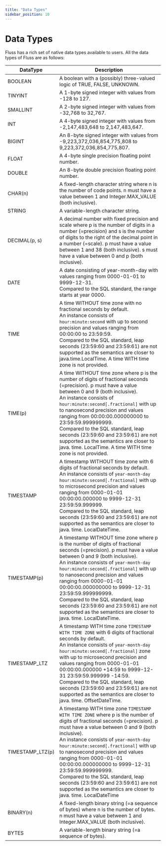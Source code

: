 ```yaml
---
title: "Data Types"
sidebar_position: 10
---
```


<!--
 Copyright (c) 2025 Alibaba Group Holding Ltd.

 Licensed under the Apache License, Version 2.0 (the "License");
 you may not use this file except in compliance with the License.
 You may obtain a copy of the License at

      http://www.apache.org/licenses/LICENSE-2.0

 Unless required by applicable law or agreed to in writing, software
 distributed under the License is distributed on an "AS IS" BASIS,
 WITHOUT WARRANTIES OR CONDITIONS OF ANY KIND, either express or implied.
 See the License for the specific language governing permissions and
 limitations under the License.
-->

# Data Types

Fluss has a rich set of native data types available to users. All the data types of Fluss are as follows:

| DataType                                                                 | Description                                                                                                                                                                                                                                                                                                                                                                                                                                                                                                                               |
|--------------------------------------------------------------------------|-------------------------------------------------------------------------------------------------------------------------------------------------------------------------------------------------------------------------------------------------------------------------------------------------------------------------------------------------------------------------------------------------------------------------------------------------------------------------------------------------------------------------------------------|
| BOOLEAN                                                                  | A boolean with a (possibly) three-valued logic of TRUE, FALSE, UNKNOWN.                                                                                                                                                                                                                                                                                                                                                                                                                                                                   |
| TINYINT                                                                  | A 1-byte signed integer with values from -128 to 127.                                                                                                                                                                                                                                                                                                                                                                                                                                                                                     |
| SMALLINT                                                                 | A 2-byte signed integer with values from -32,768 to 32,767.                                                                                                                                                                                                                                                                                                                                                                                                                                                                               |
| INT                                                                      | A 4-byte signed integer with values from -2,147,483,648 to 2,147,483,647.                                                                                                                                                                                                                                                                                                                                                                                                                                                                 |
| BIGINT                                                                   | An 8-byte signed integer with values from -9,223,372,036,854,775,808 to 9,223,372,036,854,775,807.                                                                                                                                                                                                                                                                                                                                                                                                                                        |
| FLOAT                                                                    | A 4-byte single precision floating point number.                                                                                                                                                                                                                                                                                                                                                                                                                                                                                          |
| DOUBLE                                                                   | An 8-byte double precision floating point number.                                                                                                                                                                                                                                                                                                                                                                                                                                                                                         |
| CHAR(n)                                                                  | A fixed-length character string where n is the number of code points. n must have a value between 1 and Integer.MAX_VALUE (both inclusive).                                                                                                                                                                                                                                                                                                                                                                                               |
| STRING                                                                   | A variable-length character string.                                                                                                                                                                                                                                                                                                                                                                                                                                                                                                       |
| DECIMAL(p, s)                                                            | A decimal number with fixed precision and scale where p is the number of digits in a number (=precision) and s is the number of digits to the right of the decimal point in a number (=scale). p must have a value between 1 and 38 (both inclusive). s must have a value between 0 and p (both inclusive).                                                                                                                                                                                                                               |
| DATE                                                                     | A date consisting of year-month-day with values ranging from 0000-01-01 to 9999-12-31. <br/>Compared to the SQL standard, the range starts at year 0000.                                                                                                                                                                                                                                                                                                                                                                                  |
| TIME                                                                     | A time WITHOUT time zone with no fractional seconds by default. <br/> An instance consists of `hour:minute:second` with up to second precision and values ranging from 00:00:00 to 23:59:59. <br/>Compared to the SQL standard, leap seconds (23:59:60 and 23:59:61) are not supported as the semantics are closer to java.time.LocalTime. A time WITH time zone is not provided.                                                                                                                                                         |
| TIME(p)                                                                  | A time WITHOUT time zone where p is the number of digits of fractional seconds (=precision). p must have a value between 0 and 9 (both inclusive).<br/> An instance consists of `hour:minute:second[.fractional]` with up to nanosecond precision and values ranging from 00:00:00.000000000 to 23:59:59.999999999. <br/>Compared to the SQL standard, leap seconds (23:59:60 and 23:59:61) are not supported as the semantics are closer to java. time. LocalTime. A time WITH time zone is not provided.                                |
| TIMESTAMP                                                                | A timestamp WITHOUT time zone with 6 digits of fractional seconds by default.<br/> An instance consists of `year-month-day hour:minute:second[.fractional]` with up to microsecond precision and values ranging from 0000-01-01 00:00:00.000000 to 9999-12-31 23:59:59.999999. <br/>Compared to the SQL standard, leap seconds (23:59:60 and 23:59:61) are not supported as the semantics are closer to java. time. LocalDateTime.                                                                                                        |
| TIMESTAMP(p)                                                             | A timestamp WITHOUT time zone where p is the number of digits of fractional seconds (=precision). p must have a value between 0 and 9 (both inclusive). <br/>An instance consists of `year-month-day hour:minute:second[.fractional]` with up to nanosecond precision and values ranging from 0000-01-01 00:00:00.000000000 to 9999-12-31 23:59:59.999999999.<br/>Compared to the SQL standard, leap seconds (23:59:60 and 23:59:61) are not supported as the semantics are closer to java. time. LocalDateTime.                          |
| TIMESTAMP_LTZ                                                            | A timestamp WITH time zone `TIMESTAMP WITH TIME ZONE` with 6 digits of fractional seconds by default. <br/>An instance consists of `year-month-day hour:minute:second[.fractional]` zone with up to microsecond precision and values ranging from 0000-01-01 00:00:00.000000 +14:59 to 9999-12-31 23:59:59.999999 -14:59. <br/> Compared to the SQL standard, leap seconds (23:59:60 and 23:59:61) are not supported as the semantics are closer to java. time. OffsetDateTime.                                                           |
| TIMESTAMP_LTZ(p)                                                         | A timestamp WITH time zone `TIMESTAMP WITH TIME ZONE` where p is the number of digits of fractional seconds (=precision). p must have a value between 0 and 9 (both inclusive). <br/>An instance consists of `year-month-day hour:minute:second[.fractional]` with up to nanosecond precision and values ranging from 0000-01-01 00:00:00.000000000 to 9999-12-31 23:59:59.999999999. <br/> Compared to the SQL standard, leap seconds (23:59:60 and 23:59:61) are not supported as the semantics are closer to java. time. LocalDateTime |
| BINARY(n)                                                                | A fixed-length binary string (=a sequence of bytes) where n is the number of bytes. n must have a value between 1 and Integer.MAX_VALUE (both inclusive).                                                                                                                                                                                                                                                                                                                                                                                 |
| BYTES                                                                    | A variable-length binary string (=a sequence of bytes).                                                                                                                                                                                                                                                                                                                                                                                                                                                                                   |
